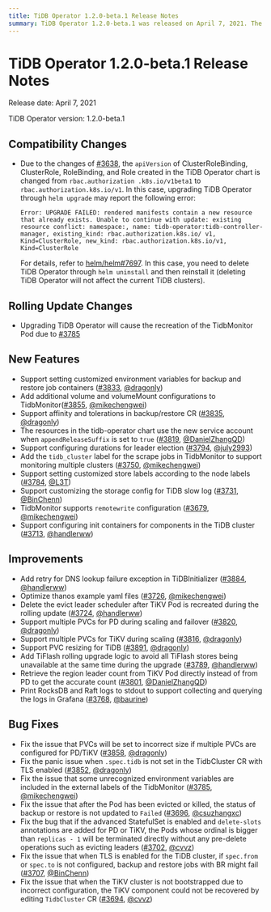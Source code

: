 ```yaml
---
title: TiDB Operator 1.2.0-beta.1 Release Notes
summary: TiDB Operator 1.2.0-beta.1 was released on April 7, 2021. The new version includes compatibility changes, rolling update changes, new features, improvements, and bug fixes. Some notable new features include support for setting customized environment variables for backup and restore job containers, additional volume and volumeMount configurations to TidbMonitor, and support for configuring durations for leader election. The release also includes various improvements and bug fixes to enhance the performance and stability of the TiDB Operator.
---
```


# TiDB Operator 1.2.0-beta.1 Release Notes

Release date: April 7, 2021

TiDB Operator version: 1.2.0-beta.1

## Compatibility Changes

- Due to the changes of [#3638](https://github.com/pingcap/tidb-operator/pull/3638), the `apiVersion` of ClusterRoleBinding, ClusterRole, RoleBinding, and Role created in the TiDB Operator chart is changed from `rbac.authorization .k8s.io/v1beta1` to `rbac.authorization.k8s.io/v1`. In this case, upgrading TiDB Operator through `helm upgrade` may report the following error:

     ```
     Error: UPGRADE FAILED: rendered manifests contain a new resource that already exists. Unable to continue with update: existing resource conflict: namespace:, name: tidb-operator:tidb-controller-manager, existing_kind: rbac.authorization.k8s.io/ v1, Kind=ClusterRole, new_kind: rbac.authorization.k8s.io/v1, Kind=ClusterRole
     ```

     For details, refer to [helm/helm#7697](https://github.com/helm/helm/issues/7697). In this case, you need to delete TiDB Operator through `helm uninstall` and then reinstall it (deleting TiDB Operator will not affect the current TiDB clusters).

## Rolling Update Changes

- Upgrading TiDB Operator will cause the recreation of the TidbMonitor Pod due to [#3785](https://github.com/pingcap/tidb-operator/pull/3785)

## New Features

- Support setting customized environment variables for backup and restore job containers ([#3833](https://github.com/pingcap/tidb-operator/pull/3833), [@dragonly](https://github.com/dragonly))
- Add additional volume and volumeMount configurations to TidbMonitor([#3855](https://github.com/pingcap/tidb-operator/pull/3855), [@mikechengwei](https://github.com/mikechengwei))
- Support affinity and tolerations in backup/restore CR ([#3835](https://github.com/pingcap/tidb-operator/pull/3835), [@dragonly](https://github.com/dragonly))
- The resources in the tidb-operator chart use the new service account when `appendReleaseSuffix` is set to `true` ([#3819](https://github.com/pingcap/tidb-operator/pull/3819), [@DanielZhangQD](https://github.com/DanielZhangQD))
- Support configuring durations for leader election ([#3794](https://github.com/pingcap/tidb-operator/pull/3794), [@july2993](https://github.com/july2993))
- Add the `tidb_cluster` label for the scrape jobs in TidbMonitor to support monitoring multiple clusters ([#3750](https://github.com/pingcap/tidb-operator/pull/3750), [@mikechengwei](https://github.com/mikechengwei))
- Support setting customized store labels according to the node labels ([#3784](https://github.com/pingcap/tidb-operator/pull/3784), [@L3T](https://github.com/L3T))
- Support customizing the storage config for TiDB slow log ([#3731](https://github.com/pingcap/tidb-operator/pull/3731), [@BinChenn](https://github.com/BinChenn))
- TidbMonitor supports `remotewrite` configuration ([#3679](https://github.com/pingcap/tidb-operator/pull/3679), [@mikechengwei](https://github.com/mikechengwei))
- Support configuring init containers for components in the TiDB cluster ([#3713](https://github.com/pingcap/tidb-operator/pull/3713), [@handlerww](https://github.com/handlerww))

## Improvements

- Add retry for DNS lookup failure exception in TiDBInitializer ([#3884](https://github.com/pingcap/tidb-operator/pull/3884), [@handlerww](https://github.com/handlerww))
- Optimize thanos example yaml files ([#3726](https://github.com/pingcap/tidb-operator/pull/3726), [@mikechengwei](https://github.com/mikechengwei))
- Delete the evict leader scheduler after TiKV Pod is recreated during the rolling update ([#3724](https://github.com/pingcap/tidb-operator/pull/3724), [@handlerww](https://github.com/handlerww))
- Support multiple PVCs for PD during scaling and failover ([#3820](https://github.com/pingcap/tidb-operator/pull/3820), [@dragonly](https://github.com/dragonly))
- Support multiple PVCs for TiKV during scaling ([#3816](https://github.com/pingcap/tidb-operator/pull/3816), [@dragonly](https://github.com/dragonly))
- Support PVC resizing for TiDB ([#3891](https://github.com/pingcap/tidb-operator/pull/3891), [@dragonly](https://github.com/dragonly))
- Add TiFlash rolling upgrade logic to avoid all TiFlash stores being unavailable at the same time during the upgrade ([#3789](https://github.com/pingcap/tidb-operator/pull/3789), [@handlerww](https://github.com/handlerww))
- Retrieve the region leader count from TiKV Pod directly instead of from PD to get the accurate count ([#3801](https://github.com/pingcap/tidb-operator/pull/3801), [@DanielZhangQD](https://github.com/DanielZhangQD))
- Print RocksDB and Raft logs to stdout to support collecting and querying the logs in Grafana ([#3768](https://github.com/pingcap/tidb-operator/pull/3768), [@baurine](https://github.com/baurine))

## Bug Fixes

- Fix the issue that PVCs will be set to incorrect size if multiple PVCs are configured for PD/TiKV ([#3858](https://github.com/pingcap/tidb-operator/pull/3858), [@dragonly](https://github.com/dragonly))
- Fix the panic issue when `.spec.tidb` is not set in the TidbCluster CR with TLS enabled ([#3852](https://github.com/pingcap/tidb-operator/pull/3852), [@dragonly](https://github.com/dragonly))
- Fix the issue that some unrecognized environment variables are included in the external labels of the TidbMonitor ([#3785](https://github.com/pingcap/tidb-operator/pull/3785), [@mikechengwei](https://github.com/mikechengwei))
- Fix the issue that after the Pod has been evicted or killed, the status of backup or restore is not updated to `Failed` ([#3696](https://github.com/pingcap/tidb-operator/pull/3696), [@csuzhangxc](https://github.com/csuzhangxc))
- Fix the bug that if the advanced StatefulSet is enabled and `delete-slots` annotations are added for PD or TiKV, the Pods whose ordinal is bigger than `replicas - 1` will be terminated directly without any pre-delete operations such as evicting leaders ([#3702](https://github.com/pingcap/tidb-operator/pull/3702), [@cvvz](https://github.com/cvvz))
- Fix the issue that when TLS is enabled for the TiDB cluster, if `spec.from` or `spec.to` is not configured, backup and restore jobs with BR might fail ([#3707](https://github.com/pingcap/tidb-operator/pull/3707), [@BinChenn](https://github.com/BinChenn))
- Fix the issue that when the TiKV cluster is not bootstrapped due to incorrect configuration, the TiKV component could not be recovered by editing `TidbCluster` CR ([#3694](https://github.com/pingcap/tidb-operator/pull/3694), [@cvvz](https://github.com/cvvz))
